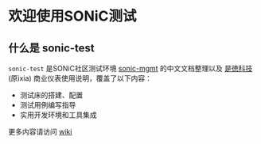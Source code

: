# 欢迎使用SONiC测试

## 什么是 sonic-test

`sonic-test` 是SONiC社区测试环境
[sonic-mgmt](https://github.com/Azure/sonic-mgmt) 的中文文档整理以及
[是徳科技](https://www.keysight.com/) (原ixia) 商业仪表使用说明，覆盖了以下内容：
- 测试床的搭建、配置
- 测试用例编写指导
- 实用开发环境和工具集成

更多内容请访问 [wiki](https://github.com/stayyule/sonic-test/wiki)
